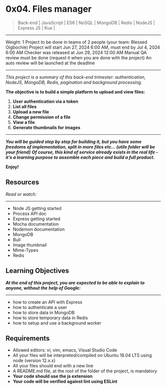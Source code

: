 # 0x04. Files manager

> Back-end | 
> JavaScript | 
> ES6 | 
> NoSQL | 
> MongoDB | 
> Redis | 
> NodeJS |
> Express JS |
> Kue |
___

 Weight: 1
 Project to be done in teams of 2 people (your team: Blessed Oigbochie)
 Project will start Jun 27, 2024 6:00 AM, must end by Jul 4, 2024 6:00 AM
 Checker was released at Jun 29, 2024 12:00 AM
 Manual QA review must be done (request it when you are done with the project)
 An auto review will be launched at the deadline
___
_This project is a summary of this back-end trimester: authentication, NodeJS, MongoDB, Redis, pagination and background processing._

**The objective is to build a simple platform to upload and view files:**

1. **User authentication via a token**
2. **List all files**
3. **Upload a new file**
4. **Change permission of a file**
5. **View a file**
6. **Generate thumbnails for images**
___

**_You will be guided step by step for building it, but you have some freedoms of implementation, split in more files etc… (utils folder will be your friend)_**
**_Of course, this kind of service already exists in the real life - it’s a learning purpose to assemble each piece and build a full product._**

**Enjoy!**

## Resources

_Read or watch:_
___
* Node JS getting started
* Process API doc
* Express getting started
* Mocha documentation
* Nodemon documentation
* MongoDB
* Bull
* Image thumbnail
* Mime-Types
* Redis

## Learning Objectives

**_At the end of this project, you are expected to be able to explain to anyone, without the help of Google:_**
___
* how to create an API with Express
* how to authenticate a user
* how to store data in MongoDB
* how to store temporary data in Redis
* how to setup and use a background worker

## Requirements

* Allowed editors: vi, vim, emacs, Visual Studio Code
* All your files will be interpreted/compiled on Ubuntu 18.04 LTS using node (version 12.x.x)
* All your files should end with a new line
* A README.md file, at the root of the folder of the project, is mandatory
* **Your code should use the js extension**
* **Your code will be verified against lint using ESLint**
